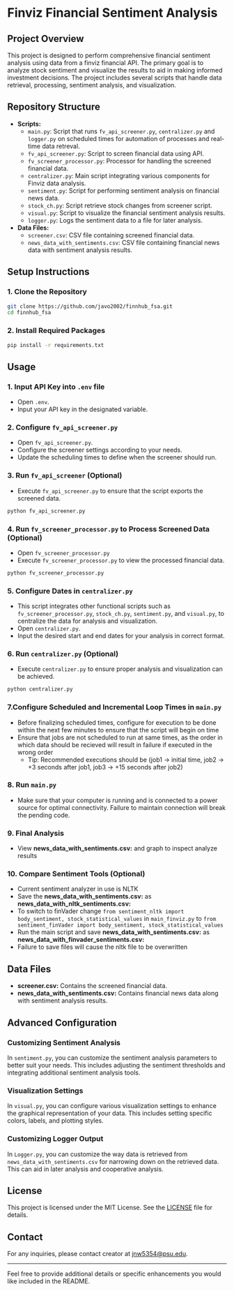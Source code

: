 # Finviz Financial Sentiment Analysis

## Project Overview

This project is designed to perform comprehensive financial sentiment analysis using data from a finviz financial API. The primary goal is to analyze stock sentiment and visualize the results to aid in making informed investment decisions. The project includes several scripts that handle data retrieval, processing, sentiment analysis, and visualization.

## Repository Structure

- **Scripts:**
  - `main.py`: Script that runs `fv_api_screener.py`, `centralizer.py` and `logger.py` on scheduled times for automation of processes and real-time data retreval.
  - `fv_api_screener.py`: Script to screen financial data using API.
  - `fv_screener_processor.py`: Processor for handling the screened financial data.
  - `centralizer.py`: Main script integrating various components for Finviz data analysis.
  - `sentiment.py`: Script for performing sentiment analysis on financial news data.
  - `stock_ch.py`: Script retrieve stock changes from screener script.
  - `visual.py`: Script to visualize the financial sentiment analysis results.
  - `logger.py`: Logs the sentiment data to a file for later analysis.
- **Data Files:**
  - `screener.csv`: CSV file containing screened financial data.
  - `news_data_with_sentiments.csv`: CSV file containing financial news data with sentiment analysis results.

## Setup Instructions

### 1. Clone the Repository
```bash
git clone https://github.com/javo2002/finnhub_fsa.git
cd finnhub_fsa
```

### 2. Install Required Packages
```bash
pip install -r requirements.txt
```

## Usage

### 1. Input API Key into `.env` file
- Open `.env`.
- Input your API key in the designated variable.
  
### 2. Configure `fv_api_screener.py`
- Open `fv_api_screener.py`.
- Configure the screener settings according to your needs.
- Update the scheduling times to define when the screener should run.

### 3. Run `fv_api_screener` (Optional)
- Execute `fv_api_screener.py` to ensure that the script exports the screened data.
```bash
python fv_api_screener.py
```

### 4. Run `fv_screener_processor.py` to Process Screened Data (Optional)
- Open `fv_screener_processor.py`
- Execute `fv_screener_processor.py` to view the processed financial data.
```bash
python fv_screener_processor.py
```

### 5. Configure Dates in `centralizer.py`
- This script integrates other functional scripts such as `fv_screener_processor.py`, `stock_ch.py`, `sentiment.py`, and `visual.py`, to centralize the data for analysis and visualization.
- Open `centralizer.py`.
- Input the desired start and end dates for your analysis in correct format.

### 6. Run `centralizer.py` (Optional)
- Execute `centralizer.py` to ensure proper analysis and visualization can be achieved.
```bash
python centralizer.py
```

### 7.Configure Scheduled and Incremental Loop Times in `main.py`
- Before finalizing scheduled times, configure for execution to be done within the next few minutes to ensure that the script will begin on time
- Ensure that jobs are not scheduled to run at same times, as the order in which data should be recieved will result in failure if executed in the wrong order
  - Tip: Recommended executions should be (job1 -> initial time, job2 -> +3 seconds after job1, job3 -> +15 seconds after job2)

### 8. Run `main.py`
- Make sure that your computer is running and is connected to a power source for optimal connectivity. Failure to maintain connection will break the pending code.


### 9. Final Analysis
- View **news_data_with_sentiments.csv:** and graph to inspect analyze results

### 10. Compare Sentiment Tools (Optional)
- Current sentiment analyzer in use is NLTK
- Save the **news_data_with_sentiments.csv:** as **news_data_with_nltk_sentiments.csv:**
- To switch to finVader change `from sentiment_nltk import body_sentiment, stock_statistical_values` in `main_finviz.py` to `from sentiment_finVader import body_sentiment, stock_statistical_values`
- Run the main script and save **news_data_with_sentiments.csv:** as **news_data_with_finvader_sentiments.csv:**
- Failure to save files will cause the nltk file to be overwritten


## Data Files

- **screener.csv:** Contains the screened financial data.
- **news_data_with_sentiments.csv:** Contains financial news data along with sentiment analysis results.

## Advanced Configuration

### Customizing Sentiment Analysis
In `sentiment.py`, you can customize the sentiment analysis parameters to better suit your needs. This includes adjusting the sentiment thresholds and integrating additional sentiment analysis tools.

### Visualization Settings
In `visual.py`, you can configure various visualization settings to enhance the graphical representation of your data. This includes setting specific colors, labels, and plotting styles.

### Customizing Logger Output
In `Logger.py`, you can customize the way data is retrieved from `news_data_with_sentiments.csv` for narrowing down on the retrieved data. This can aid in later analysis and cooperative analysis.

## License

This project is licensed under the MIT License. See the [LICENSE](LICENSE) file for details.

## Contact

For any inquiries, please contact creator at [jnw5354@psu.edu](mailto:jnw5354@psu.edu).

---

Feel free to provide additional details or specific enhancements you would like included in the README.
